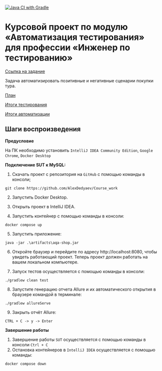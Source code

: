 [![Java CI with Gradle](https://github.com/AlexDedyaev/Course_work/actions/workflows/gradle-publish.yml/badge.svg)](https://github.com/AlexDedyaev/Course_work/actions/workflows/gradle-publish.yml)
# Курсовой проект по модулю «Автоматизация тестирования» для профессии «Инженер по тестированию»


[Ссылка на задание ](https://github.com/netology-code/aqa-qamid-diplom)

Задача автоматизировать позитивные и негативные сценарии покупки тура.

 [План](https://github.com/AlexDedyaev/Course_work/blob/main/docs/Plan.md)

 [Итоги тестирования](https://github.com/AlexDedyaev/Course_work/blob/main/docs/Report.md)

 [Итоги автоматизации](https://github.com/AlexDedyaev/Course_work/blob/main/docs/Summary.md)

## Шаги воспроизведения

**Предусловие**

На ПК необходимо установить ```IntelliJ IDEA Community Edition```, ```Google Chrome```, ```Docker Desktop```

**Подключение SUT к MySQL:**

1. Скачать проект с репозитория на ```GitHub``` с помощью команды в консоли;
```
git clone https://github.com/AlexDedyaev/Course_work
```

2. Запустить Docker Desktop.

3. Открыть проект в IntelliJ IDEA.

4. Запустить контейнер с помощью команды в консоли:

```
docker compose up
```
5. Запустить приложение:

```
java -jar .\artifacts\aqa-shop.jar 
```

6. Откройте браузер и перейдите по адресу http://localhost:8080, чтобы увидеть работающий проект. Теперь проект должен работать на вашем локальном компьютере.


7. Запуск тестов осуществляется с помощью команды в консоли:

```
./gradlew clean test 
```

8. Запустите генерацию отчета Allure и их автоматического открытия в браузере командой в терминале:

```
./gradlew allureServe
```
9. Закрыть отчёт Allure:

```CTRL + C -> y -> Enter``` 


**Завершение работы**
1. Завершение работы ```SUT``` осуществляется с помощью команды в консоли ```Ctrl + C```
2. Остановка контейнеров в ```IntelliJ IDEA``` осуществляется с помощью команды:

```
docker compose down
```
